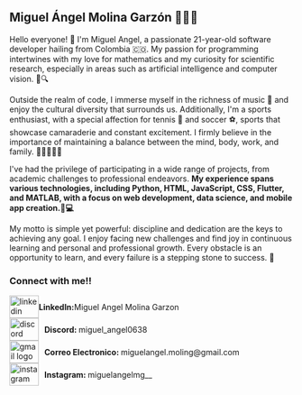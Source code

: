 ## Miguel Ángel Molina Garzón 👨🏽‍💻


Hello everyone! 👋 I'm Miguel Angel, a passionate 21-year-old software developer hailing from Colombia 🇨🇴. My passion for programming intertwines with my love for mathematics and my curiosity for scientific research, especially in areas such as artificial intelligence and computer vision. 🤖🔍

Outside the realm of code, I immerse myself in the richness of music 🎵 and enjoy the cultural diversity that surrounds us. Additionally, I'm a sports enthusiast, with a special affection for tennis 🎾 and soccer ⚽, sports that showcase camaraderie and constant excitement. I firmly believe in the importance of maintaining a balance between the mind, body, work, and family. 💪👨‍👩‍👧‍👦

I've had the privilege of participating in a wide range of projects, from academic challenges to professional endeavors. __My experience spans various technologies, including Python, HTML, JavaScript, CSS, Flutter, and MATLAB, with a focus on web development, data science, and mobile app creation.📱💻__

My motto is simple yet powerful: discipline and dedication are the keys to achieving any goal. I enjoy facing new challenges and find joy in continuous learning and personal and professional growth. Every obstacle is an opportunity to learn, and every failure is a stepping stone to success. 🌟


### Connect with me!!

<div align="left">
  
<div style="display: flex; align-items: center;">
    <a href="https://www.linkedin.com/in/miguelangelmolinagarzon">
      <img src="https://raw.githubusercontent.com/maurodesouza/profile-readme-generator/master/src/assets/icons/social/linkedin/default.svg" width="52" height="40" alt="linkedin logo" />
    </a> <strong> LinkedIn: </strong> Miguel Angel Molina Garzon</div>
  
  <div style="display: flex; align-items: center;">
    <a href="https://discord.com/">
      <img src="https://raw.githubusercontent.com/maurodesouza/profile-readme-generator/master/src/assets/icons/social/discord/default.svg" width="52" height="40" alt="discord logo" />
    </a>
    <span style="margin-left: 10px;"> <strong> Discord: </strong> miguel_angel0638 </span>
  </div>
  <div style="display: flex; align-items: center;">
    <a href="mailto:miguelangel.moling@gmail.com">
      <img src="https://raw.githubusercontent.com/maurodesouza/profile-readme-generator/master/src/assets/icons/social/gmail/default.svg" width="52" height="40" alt="gmail logo" />
    </a>
    <span style="margin-left: 10px;"> <strong> Correo Electronico: </strong> miguelangel.moling@gmail.com </span>
  </div>
  <div style="display: flex; align-items: center;">
    <a href="https://www.instagram.com/miguelangelmg__">
      <img src="https://raw.githubusercontent.com/maurodesouza/profile-readme-generator/master/src/assets/icons/social/instagram/default.svg" width="52" height="40" alt="instagram logo" />
    </a>
    <span style="margin-left: 10px;"> <strong> Instagram: </strong> miguelangelmg__ </span>
  </div>
</div>



###
